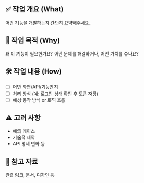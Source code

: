 ## ✅ 작업 개요 (What)
어떤 기능을 개발하는지 간단히 요약해주세요.

## 🎯 작업 목적 (Why)
왜 이 기능이 필요한가요? 어떤 문제를 해결하거나, 어떤 가치를 주나요?

## 🛠️ 작업 내용 (How)
- [ ] 어떤 화면/API/기능인지
- [ ] 처리 방식 (예: 로그인 상태 확인 후 토큰 저장)
- [ ] 예상 동작 방식 or 로직 흐름

## ⚠️ 고려 사항
- 예외 케이스
- 기술적 제약
- API 명세 변화 등

## 📎 참고 자료
관련 링크, 문서, 디자인 등